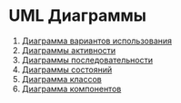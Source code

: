 # UML Диаграммы
1. [Диаграмма вариантов использования](UseCase.md)
2. [Диаграммы активности](Activity.md)
3. [Диаграммы последовательности](Sequence.md)
4. [Диаграммы состояний]()
5. [Диаграмма классов]()
6. [Диаграмма компонентов]()
